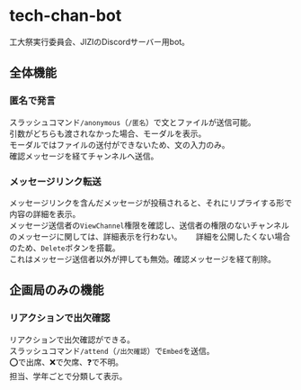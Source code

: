 # tech-chan-bot

工大祭実行委員会、JIZIのDiscordサーバー用bot。

## 全体機能

### 匿名で発言

スラッシュコマンド`/anonymous`（`/匿名`）で文とファイルが送信可能。  
引数がどちらも渡されなかった場合、モーダルを表示。  
モーダルではファイルの送付ができないため、文の入力のみ。  
確認メッセージを経てチャンネルへ送信。  

### メッセージリンク転送

メッセージリンクを含んだメッセージが投稿されると、それにリプライする形で内容の詳細を表示。  
メッセージ送信者の`ViewChannel`権限を確認し、送信者の権限のないチャンネルのメッセージに関しては、詳細表示を行わない。　　
詳細を公開したくない場合のため、`Delete`ボタンを搭載。  
これはメッセージ送信者以外が押しても無効。確認メッセージを経て削除。

## 企画局のみの機能

### リアクションで出欠確認

リアクションで出欠確認ができる。  
スラッシュコマンド`/attend`（`/出欠確認`）で`Embed`を送信。  
⭕️で出席、❌で欠席、❓で不明。  
担当、学年ごとで分類して表示。
